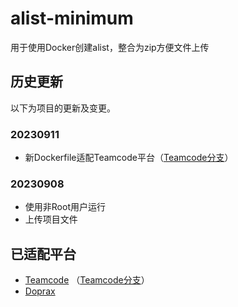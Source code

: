 # alist-minimum
用于使用Docker创建alist，整合为zip方便文件上传

## 历史更新

以下为项目的更新及变更。

### 20230911
- 新Dockerfile适配Teamcode平台（[Teamcode分支](https://github.com/henhaoqi-github/alist-minimum/tree/teamcode)）

### 20230908
- 使用非Root用户运行
- 上传项目文件

## 已适配平台

- [Teamcode](https://www.teamcode.com/) （[Teamcode分支](https://github.com/henhaoqi-github/alist-minimum/tree/teamcode)）
- [Doprax](https://www.doprax.com)